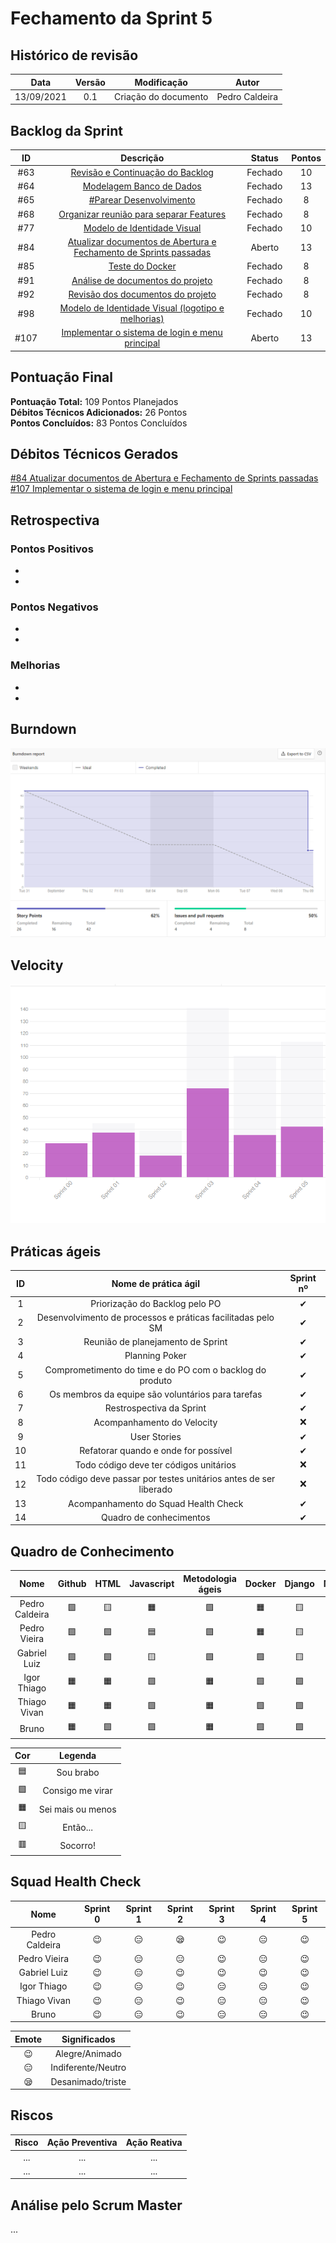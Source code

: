 # Fechamento da Sprint 5

## Histórico de revisão

| **Data** |  **Versão** | **Modificação**  |  **Autor** |
|:-:|:-:|:-:|:-:|
|    13/09/2021   |  0.1 | Criação do documento  | Pedro Caldeira  |

## Backlog da Sprint 

| **ID** |  **Descrição** | **Status**  |  **Pontos** |
|:-:|:-:|:-:|:-:|
| #63 |  [Revisão e Continuação do Backlog](https://github.com/fga-eps-mds/2021-1-hospitalar/issues/63) | Fechado  | 10 |
| #64 |  [Modelagem Banco de Dados](https://github.com/fga-eps-mds/2021-1-hospitalar/issues/64) | Fechado  | 13 |
| #65 | [#Parear Desenvolvimento](https://github.com/fga-eps-mds/2021-1-hospitalar/issues/65) | Fechado  | 8 |
| #68 | [Organizar reunião para separar Features](https://github.com/fga-eps-mds/2021-1-hospitalar/issues/68) | Fechado | 8 |
| #77 | [Modelo de Identidade Visual](https://github.com/fga-eps-mds/2021-1-hospitalar/issues/77) | Fechado | 10 |
| #84 | [Atualizar documentos de Abertura e Fechamento de Sprints passadas](https://github.com/fga-eps-mds/2021-1-hospitalar/issues/84) | Aberto | 13 |
| #85 | [Teste do Docker](https://github.com/fga-eps-mds/2021-1-hospitalar/issues/88) | Fechado | 8 |
| #91 | [Análise de documentos do projeto](https://github.com/fga-eps-mds/2021-1-hospitalar/issues/91) | Fechado | 8 |
| #92 | [Revisão dos documentos do projeto](https://github.com/fga-eps-mds/2021-1-hospitalar/issues/92) | Fechado | 8 |
| #98 | [Modelo de Identidade Visual (logotipo e melhorias)](https://github.com/fga-eps-mds/2021-1-hospitalar/issues/98) | Fechado | 10 |
| #107 | [Implementar o sistema de login e menu principal](https://github.com/fga-eps-mds/2021-1-hospitalar/issues/107) | Aberto | 13 |

## Pontuação Final

**Pontuação Total:** 109 Pontos Planejados <br>
**Débitos Técnicos Adicionados:** 26 Pontos <br>
**Pontos Concluídos:** 83 Pontos Concluídos <br>

## Débitos Técnicos Gerados

[#84 Atualizar documentos de Abertura e Fechamento de Sprints passadas](https://github.com/fga-eps-mds/2021-1-hospitalar/issues/84)
<br>
[#107 Implementar o sistema de login e menu principal](https://github.com/fga-eps-mds/2021-1-hospitalar/issues/107)

## Retrospectiva

### Pontos Positivos

-
-

### Pontos Negativos

-
-

### Melhorias

-
-

## Burndown

![Burndown](Burndown-sprint-5.png) 
  
## Velocity

![Velocity](Velcity-sprint-5.png)  
  
## Práticas ágeis
  
|ID    | Nome de prática ágil    | Sprint nº |
| :-: | :-: | :-: |
| 1    | Priorização do Backlog pelo PO | &#10004; |
| 2    | Desenvolvimento de processos e práticas facilitadas pelo SM | &#10004; |
| 3    | Reunião de planejamento de Sprint | &#10004; |
| 4    | Planning Poker | &#10004; |
| 5    | Comprometimento do time e do PO com o backlog do produto | &#10004; |
| 6    | Os membros da equipe são voluntários para tarefas | &#10004; |
| 7    | Restrospectiva da Sprint | &#10004; |
| 8    | Acompanhamento do Velocity | &#10060; |
| 9    | User Stories | &#10004; |
| 10 |    Refatorar quando e onde for possível | &#10004; |
| 11 | Todo código deve ter códigos unitários | &#10060; |
| 12 |    Todo código deve passar por testes unitários antes de ser liberado | &#10060; |
| 13 |     Acompanhamento do Squad Health Check | &#10004; |
| 14 |    Quadro de conhecimentos| &#10004; |
  
## Quadro de Conhecimento

| Nome | Github | HTML | Javascript | Metodologia ágeis | Docker | Django | Mongodb |
| :-: | :-: | :-: | :-: | :-: | :-: | :-: | :-: |
| Pedro Caldeira | &#129001; | &#129000; | &#128999; | &#129001; | &#128999; | &#129000; | &#129000; | 
| Pedro Vieira | &#129001; | &#129001; | &#128998; | &#129001; | &#128999; | &#129000;| &#129001; | 
| Gabriel Luiz | &#129001; | &#129001; | &#129000; | &#129001; | &#129001; | &#129000; | &#129001; | 
| Igor Thiago | &#128999; | &#128999; | &#129001; | &#128999; | &#129001; | &#129001; | &#129001; | 
| Thiago Vivan | &#128999; | &#128999; | &#129001; | &#128999; | &#129001; | &#129001; | &#129001; | 
| Bruno | &#128999; | &#129001; | &#129001; | &#128999; | &#129001; | &#129001; | &#129001; |  


| Cor | Legenda |
| :-: | :-: |
| &#128998; | Sou brabo |
| &#129001;| Consigo me virar |
| &#128999; | Sei mais ou menos|
| &#129000;  | Então... |
| &#128997; | Socorro!|
  
## Squad Health Check
  
| Nome | Sprint 0 | Sprint 1 | Sprint 2 | Sprint 3 | Sprint 4 | Sprint 5 |
| :-: | :-: | :-: | :-: | :-: | :-: | :-: |
| Pedro Caldeira | &#128521; | &#128529; | &#128554; | &#128521; | &#128529; | &#128521; |
| Pedro Vieira | &#128521; | &#128529; | &#128529; | &#128521; | &#128529; | &#128521; |
| Gabriel Luiz | &#128521; | &#128529; | &#128521; | &#128521; | &#128521; | &#128521; |
| Igor Thiago  | &#128521; | &#128529; | &#128521; | &#128529; | &#128529; | &#128521; |
| Thiago Vivan  | &#128521; | &#128529; | &#128521; | &#128529; | &#128529; | &#128521; |
| Bruno  | &#128521; | &#128529; | &#128521; | &#128529; | &#128529; | &#128521; |

| Emote | Significados |
| :-: | :-: |
| &#128521; | Alegre/Animado |
| &#128529; | Indiferente/Neutro |
| &#128554; | Desanimado/triste |

## Riscos

|  **Risco**  | **Ação Preventiva** |	**Ação Reativa** |
|:-:|:-:|:-:|
| ... | ... | ... |
| ... | ... | ... |
  
<!-- ## Burndown de Riscos (???) -->

## Análise pelo Scrum Master

...